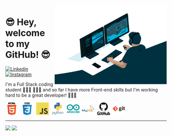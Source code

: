 <img src = "giphy.gif" width = "350px" height = "250px" align = "right">

# 😎 Hey, welcome to my GitHub! 😎

 <div id="bagdes">
 <a href = "https://www.linkedin.com/in/lucas-de-morais-pereira" target="_blank" rel="external">
  <img src="https://img.shields.io/badge/Linkedin-blue?style=for-the-badge&logo=linkedin&logoColor=white" alt=Linkedin bedge"/>
 </a>
  <a href = "https://www.instagram.com/pereiraldm/" target="_blank" rel="external">
  <img src="https://img.shields.io/badge/Instagram-orange?style=for-the-badge&logo=instagram&logoColor=white" alt=Instagram bedge"/>
  </a>
 </div>

I'm a Full Stack coding student 👨🏻‍🎓 👨🏻‍💻 and so far I have more Front-end skills but I'm working hard to be a great developer! 💪🏻🧠

<div>
  <img src="https://github.com/devicons/devicon/blob/master/icons/html5/html5-original-wordmark.svg" title="HTML5" alt="HTML5" width="40" height="40"/>&nbsp;
  <img src="https://github.com/devicons/devicon/blob/master/icons/css3/css3-original-wordmark.svg" title="CSS3" alt="CSS3" width="40" height="40"/>&nbsp;
  <img src="https://github.com/devicons/devicon/blob/master/icons/javascript/javascript-original.svg" title="JavaScript" alt="JavaScrip" width="40" height="40"/>&nbsp;
  <img src="https://github.com/devicons/devicon/blob/master/icons/python/python-original-wordmark.svg" title="Python" alt="Python" width="40" height="40"/>&nbsp;
  <img src="https://github.com/devicons/devicon/blob/master/icons/arduino/arduino-original-wordmark.svg" title="Arduino" alt="Arduino" width="40" height="40"/>&nbsp;
  <img src="https://github.com/devicons/devicon/blob/master/icons/mysql/mysql-original-wordmark.svg" title="MySQL" alt="MyQSL" width="40" height="40"/>&nbsp;
  <img src="https://github.com/devicons/devicon/blob/master/icons/github/github-original-wordmark.svg" title="GitHub" alt="GitHub" width="40" height="40"/>&nbsp;
  <img src="https://github.com/devicons/devicon/blob/master/icons/git/git-original-wordmark.svg" title="GIT" alt="GIT" width="40" height="40"/>&nbsp;
</div>
 
 ---
 
 <div>
   <img src="https://github-readme-stats.vercel.app/api/top-langs/?username=pereiraldm&layout=compact&show_icons=true&theme=highcontrast&count_private=true"/>
   <img src="https://github-readme-stats.vercel.app/api?username=pereiraldm&layout=compact&show_icons=true&theme=highcontrast&count_private=true"/>
</div>

